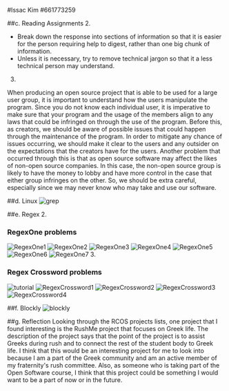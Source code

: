 #Issac Kim
#661773259

##c. Reading Assignments
2.
- Break down the response into sections of information so that it is easier
for the person requiring help to digest, rather than one big chunk of
information.
- Unless it is necessary, try to remove technical jargon so that it a less
technical person may understand.
3.
When producing an open source project that is able to be used for a large
user group, it is important to understand how the users manipulate the program.
Since you do not know each individual user, it is imperative to make sure that
your program and the usage of the members align to any laws that could be
infringed on through the use of the program. Before this, as creators, we should
be aware of possible issues that could happen through the maintenance of the
program. In order to mitigate any chance of issues occurring, we should make
it clear to the users and any outsider on the expectations that the creators
have for the users. Another problem that occurred through this is that as open
source software may affect the likes of non-open source companies. In this case,
the non-open source group is likely to have the money to lobby and have more
control in the case that either group infringes on the other. So, we should be
extra careful, especially since we may never know who may take and use our
software.

##d. Linux
![grep](images/grep.png)

##e. Regex
2.
### RegexOne problems
![RegexOne1](images/regex1.png)
![RegexOne2](images/regex2.png)
![RegexOne3](images/regex3.png)
![RegexOne4](images/regex4.png)
![RegexOne5](images/regex5.png)
![RegexOne6](images/regex6.png)
![RegexOne7](images/regex7.png)
3.
### Regex Crossword problems
![tutorial](images/tutorial.png)
![RegexCrossword1](images/cross1.png)
![RegexCrossword2](images/cross2.png)
![RegexCrossword3](images/cross3.png)
![RegexCrossword4](images/cross4.png)

##f. Blockly
![blockly](images/blockly.png)

##g. Reflection
Looking through the RCOS projects lists, one project that I found interesting
is the RushMe project that focuses on Greek life. The description of the project
says that the point of the project is to assist Greeks during rush and to
connect the rest of the student body to Greek life. I think that this would be
an interesting project for me to look into because I am a part of the Greek
community and am an active member of my fraternity's rush committee. Also, as
someone who is taking part of the Open Software course, I think that this project
could be something I would want to be a part of now or in the future. 
